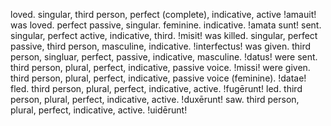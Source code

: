 loved. singular, third person, perfect (complete), indicative, active !amauit!
was loved. perfect passive, singular. feminine. indicative. !amata sunt!
sent. singular, perfect active, indicative, third. !misit!
was killed. singular, perfect passive, third person, masculine, indicative. !interfectus!
was given. third person, singluar, perfect, passive, indicative, masculine. !datus!
were sent. third person, plural, perfect, indicative, passive voice. !missi!
were given. third person, plural, perfect, indicative, passive voice (feminine). !datae!
fled. third person, plural, perfect, indicative, active. !fugērunt!
led. third person, plural, perfect, indicative, active. !duxērunt!
saw. third person, plural, perfect, indicative, active. !uidērunt! 
